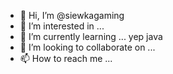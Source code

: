 - 👋 Hi, I’m @siewkagaming
- 👀 I’m interested in ...
- 🌱 I’m currently learning ...
      yep java 
- 💞️ I’m looking to collaborate on ...
- 📫 How to reach me ...

<!---
siewkagaming/siewkagaming is a ✨ special ✨ repository because its `README.md` (this file) appears on your GitHub profile.
You can click the Preview link to take a look at your changes.
--->
